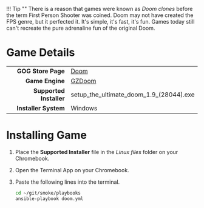 !!! Tip ""
    There is a reason that games were known as *Doom clones* before the term First Person Shooter was coined.  Doom may not have created the FPS genre, but it perfected it.  It's simple, it's fast, it's fun.  Games today still can't recreate the pure adrenaline fun of the original Doom.

# Game Details

|  |  |
|--:|:--|
| **GOG Store Page** | [Doom](https://www.gog.com/en/game/doom_1993) |
| **Game Engine** | [GZDoom](https://zdoom.org/index) |
| **Supported Installer** | setup_the_ultimate_doom_1.9_(28044).exe |
| **Installer System** | Windows |

# Installing Game
1. Place the **Supported Installer** file in the *Linux files* folder on your Chromebook.
1. Open the Terminal App on your Chromebook.
1. Paste the following lines into the terminal.

   ~~~bash
   cd ~/git/smoke/playbooks
   ansible-playbook doom.yml
   ~~~
